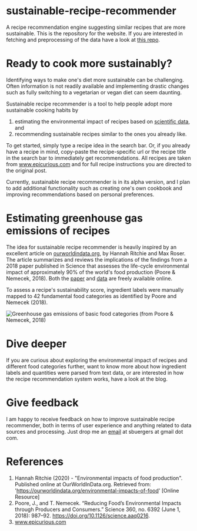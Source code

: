 # sustainable-recipe-recommender
A recipe recommendation engine suggesting similar recipes that are more sustainable. This is the repository for the website. If you are interested in fetching and preprocessing of the data have a look at [this repo](https://github.com/sbuergers/sustainable-recipe-recommender). 

# Ready to cook more sustainably?
Identifying ways to make one's diet more sustainable can be challenging. Often information is not readily available and implementing drastic changes such as fully switching to a vegetarian or vegan diet can seem daunting.

Sustainable recipe recommender is a tool to help people adopt more sustainable cooking habits by
1. estimating the environmental impact of recipes based on [scientific data](https://science.sciencemag.org/content/360/6392/987), and
2. recommending sustainable recipes similar to the ones you already like.

To get started, simply type a recipe idea in the search bar. Or, if you already have a recipe in mind, copy-paste the recipe-specific url or the recipe title in the search bar to immediately get recommendations. All recipes are taken from www.epicurious.com and for full recipe instructions you are directed to the original post. 

Currently, sustainable recipe recommender is in its alpha version, and I plan to add additional functionality such as creating one's own cookbook and improving recommendations based on personal preferences. 

# Estimating greenhouse gas emissions of recipes
The idea for sustainable recipe recommender is heavily inspired by an excellent article on [ourworldindata.org](https://ourworldindata.org/environmental-impacts-of-food), by Hannah Ritchie and Max Roser. The article summarizes and reviews the implications of the findings from a 2018 paper published in Science that assesses the life-cycle environmental impact of approximately 90% of the world's food production (Poore & Nemecek, 2018). Both the [paper](https://science.sciencemag.org/content/360/6392/987) and [data](https://science.sciencemag.org/content/360/6392/987/tab-figures-data) are freely available online. 

To assess a recipe's sustainability score, ingredient labels were manually mapped to 42 fundamental food categories as identified by Poore and Nemecek (2018). 

![Greenhouse gas emissions of basic food categories (from Poore & Nemecek, 2018)](../static/basic_category_emissions.png)

# Dive deeper
If you are curious about exploring the environmental impact of recipes and different food categories further, want to know more about how ingredient labels and quantities were parsed from text data, or are interested in how the recipe recommendation system works, have a look at the blog. 

# Give feedback
I am happy to receive feedback on how to improve sustainable recipe recommender, both in terms of user experience and anything related to data sources and processing. Just drop me an [email](mailto:sbuergers@gmail.com) at sbuergers at gmail dot com.

# References
1. Hannah Ritchie (2020) - "Environmental impacts of food production". Published online at OurWorldInData.org. Retrieved from: 'https://ourworldindata.org/environmental-impacts-of-food' [Online Resource]
2. Poore, J., and T. Nemecek. “Reducing Food’s Environmental Impacts through Producers and Consumers.” Science 360, no. 6392 (June 1, 2018): 987–92. https://doi.org/10.1126/science.aaq0216.
3. www.epicurious.com
